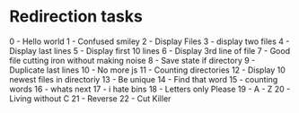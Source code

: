 # Redirection tasks
0 - Hello world
1 - Confused smiley
2 - Display Files
3 - display two files
4 - Display last lines
5 - Display first 10 lines
6 - Display 3rd line of file
7 - Good file cutting iron without making noise
8 - Save state if directory
9 - Duplicate last lines
10 - No more js
11 - Counting directories
12 - Display 10 newest files in directoriy
13 - Be unique
14 - Find that word
15 - counting words
16 - whats next
17 - i hate bins
18 - Letters only Please
19 - A - Z
20 - Living without C
21 - Reverse
22 - Cut Killer

